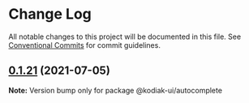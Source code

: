 # Change Log

All notable changes to this project will be documented in this file.
See [Conventional Commits](https://conventionalcommits.org) for commit guidelines.

## [0.1.21](https://github.com/skyverge/kodiak-ui/compare/@kodiak-ui/autocomplete@0.1.20...@kodiak-ui/autocomplete@0.1.21) (2021-07-05)

**Note:** Version bump only for package @kodiak-ui/autocomplete
